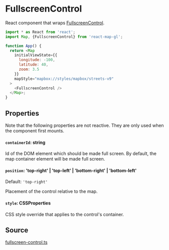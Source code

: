 # FullscreenControl

React component that wraps [FullscreenControl](https://docs.mapbox.com/mapbox-gl-js/api/markers/#fullscreencontrol).

```js
import * as React from 'react';
import Map, {FullscreenControl} from 'react-map-gl';

function App() {
  return <Map
    initialViewState={{
      longitude: -100,
      latitude: 40,
      zoom: 3.5
    }}
    mapStyle="mapbox://styles/mapbox/streets-v9"
  >
    <FullscreenControl />
  </Map>;
}
```

## Properties

Note that the following properties are not reactive. They are only used when the component first mounts.

#### `containerId`: string

Id of the DOM element which should be made full screen. By default, the map container element will be made full screen.
  
#### `position`: 'top-right' | 'top-left' | 'bottom-right' | 'bottom-left'

Default: `'top-right'`

Placement of the control relative to the map.

#### `style`: CSSProperties

CSS style override that applies to the control's container.

## Source

[fullscreen-control.ts](https://github.com/visgl/react-map-gl/tree/7.0-release/src/components/fullscreen-control.ts)
